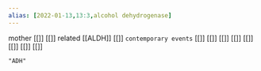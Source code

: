 ```yaml
---
alias: [2022-01-13,13:3,alcohol dehydrogenase]
---
```

 mother [[]] [[]]
 related [[ALDH]] [[]]
 `contemporary events` [[]] [[]] [[]] [[]] [[]] [[]] [[]] [[]]


```query
"ADH"
```